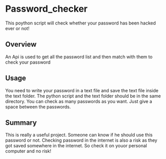 # Password_checker

This poython script will check whether your password has been hacked ever or not! 

## Overview
An Api is used to get all the password list and then match with them to check your password 

## Usage

You need to write your password in a text file and save the text file inside the text folder. The python script and the text folder should be in the same directory. You can check as many passwords as you want. Just give a space between the passwords.

## Summary

This is really a useful project. Someone can know if he should use this password or not. Checking password in the internet is also a risk as they got saved somewhere in the internet. So check it on youor personal computer and no risk!